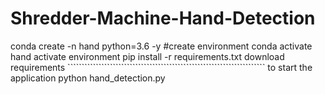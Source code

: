 # Shredder-Machine-Hand-Detection


conda create -n hand python=3.6 -y                #create environment
conda activate hand                               activate environment
pip install -r requirements.txt                   download requirements
                                                                                                                                                                                                 ``````````````````````````````````````````````````````````````````````                         to start the application
python hand_detection.py
                                   